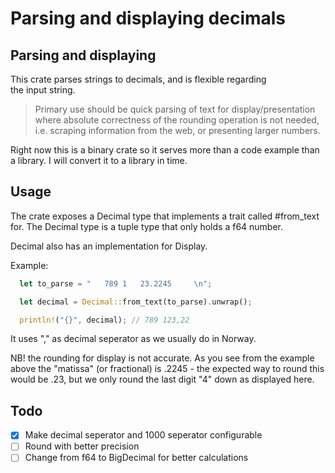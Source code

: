 # Parsing and displaying decimals

## Parsing and displaying
This crate parses strings to decimals, and is flexible regarding \
the input string. 

>Primary use should be quick parsing of text for display/presentation where absolute correctness of the rounding operation is not needed, i.e. scraping information from the web, or presenting larger numbers. 

Right now this is a binary crate so it serves more than a code example than a library. I will convert it to a library in time.

## Usage
The crate exposes a Decimal type that implements a trait called #from_text for. The Decimal type is a tuple type that only holds a f64 number.

Decimal also has an implementation for Display.

Example:
```rust
  let to_parse = "   789 1   23.2245     \n";

  let decimal = Decimal::from_text(to_parse).unwrap();

  println!("{}", decimal); // 789 123,22
```

It uses "," as decimal seperator as we usually do in Norway.

NB! the rounding for display is not accurate. As you see from the example above the "matissa" (or fractional) is .2245 - the expected way to round this would be .23, but we only round the last digit "4" down as displayed here.

## Todo
- [x] Make decimal seperator and 1000 seperator configurable
- [ ] Round with better precision
- [ ] Change from f64 to BigDecimal for better calculations